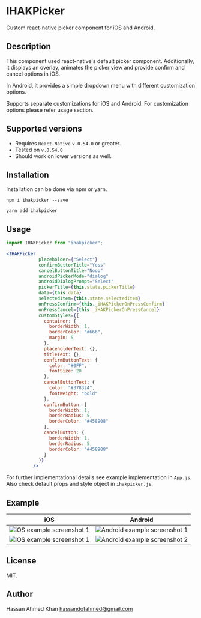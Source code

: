 # IHAKPicker
Custom react-native picker component for iOS and Android.

## Description
This component used react-native's default picker component. 
Additionally, it displays an overlay, animates the picker view and provide confirm and cancel options in iOS. 

In Android, it provides a simple dropdown menu with different customization options.

Supports separate customizations for iOS and Android. For customization options please refer usage section.

## Supported versions
- Requires ```React-Native``` ```v.0.54.0``` or greater.
- Tested on ```v.0.54.0```
- Should work on lower versions as well.

## Installation
Installation can be done via npm or yarn.

```shell
npm i ihakpicker --save
```

```shell
yarn add ihakpicker
```

## Usage
```js
import IHAKPicker from "ihakpicker";
```

```jsx
<IHAKPicker
            placeholder={"Select"}
            confirmButtonTitle="Yess"
            cancelButtonTitle="Nooo"
            androidPickerMode="dialog"
            androidDialogPrompt="Select"
            pickerTitle={this.state.pickerTitle}
            data={this.data}
            selectedItem={this.state.selectedItem}
            onPressConfirm={this._iHAKPickerOnPressConfirm}
            onPressCancel={this._iHAKPickerOnPressCancel}
            customStyles={{
              container: {
                borderWidth: 1,
                borderColor: "#666",
                margin: 5
              },
              placeholderText: {},
              titleText: {},
              confirmButtonText: {
                color: "#0FF",
                fontSize: 20
              },
              cancelButtonText: {
                color: "#378324",
                fontWeight: "bold"
              },
              confirmButton: {
                borderWidth: 1,
                borderRadius: 5,
                borderColor: "#458908"
              },
              cancelButton: {
                borderWidth: 1,
                borderRadius: 5,
                borderColor: "#458908"
              }
            }}
          />
```

For further implementational details see example implementation in ```App.js```. Also check default props and style object in 
```ihakpicker.js```.

## Example

| iOS | Android |
|---|---|
| ![iOS example screenshot 1](https://github.com/ihak/IHAKPicker/blob/master/ios_1.png) | ![Android example screenshot 1](https://github.com/ihak/IHAKPicker/blob/master/android_1.png) |
|![iOS example screenshot 1](https://github.com/ihak/IHAKPicker/blob/master/ios_2.png) | ![Android example screenshot 2](https://github.com/ihak/IHAKPicker/blob/master/android_2.png) |

## License
MIT.

## Author
Hassan Ahmed Khan <hassandotahmed@gmail.com>
